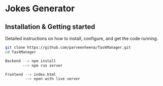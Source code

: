 # Jokes Generator

## Installation & Getting started
Detailed instructions on how to install, configure, and get the code running.

```bash
git clone https://github.com/parveenheena/TaskManager.git
cd TaskManager

Backend --> npm install
        --> npm run server

Frontend --> index.html 
         --> open with live server